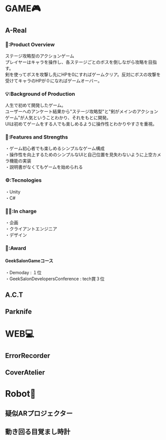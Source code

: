 # GAME🎮

## A-Real
### 📝:Product Overview
ステージ攻略型のアクションゲーム  
プレイヤーはキャラを操作し、各ステージごとのボスを倒しながら攻略を目指す。  
剣を使ってボスを攻撃し先にHPを0にすればゲームクリア。反対にボスの攻撃を受けてキャラのHPが０になればゲームオーバー。

### 💡:Background of Production
人生で初めて開発したゲーム。  
ユーザーへのアンケート結果から"ステージ攻略型"と"剣がメインのアクションゲーム"が人気ということわかり、それをもとに開発。  
UIは初めてゲームをする人でも楽しめるように操作性とわかりやすさを重視。

### 💪:Features and Strengths
・ゲーム初心者でも楽しめるシンプルなゲーム構成  
・操作性を向上するためのシンプルなUIと自己位置を見失わないように上空カメラ機能の実装    
・説明書がなくてもゲームを始められる

### ⚙️:Tecnologies
・Unity  
・C#  

### 👨‍💻:In charge
・企画  
・クライアントエンジニア  
・デザイン  

### 🥇:Award
#### GeekSalonGameコース
・Demoday : １位  
・GeekSalonDevelopersConference : tech賞３位

## A.C.T

## Parknife

# WEB💻

## ErrorRecorder

## CoverAtelier

# Robot🤖
## 疑似ARプロジェクター

## 動き回る目覚まし時計


